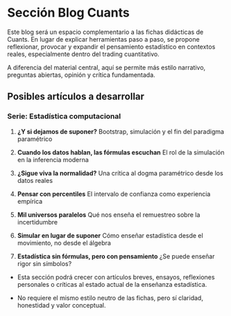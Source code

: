 # Sección Blog Cuants

Este blog será un espacio complementario a las fichas didácticas de Cuants. En lugar de explicar herramientas paso a paso, se propone reflexionar, provocar y expandir el pensamiento estadístico en contextos reales, especialmente dentro del trading cuantitativo.

A diferencia del material central, aquí se permite más estilo narrativo, preguntas abiertas, opinión y crítica fundamentada.

## Posibles artículos a desarrollar

### Serie: Estadística computacional

1. **¿Y si dejamos de suponer?**
   Bootstrap, simulación y el fin del paradigma paramétrico

2. **Cuando los datos hablan, las fórmulas escuchan**
   El rol de la simulación en la inferencia moderna

3. **¿Sigue viva la normalidad?**
   Una crítica al dogma paramétrico desde los datos reales

4. **Pensar con percentiles**
   El intervalo de confianza como experiencia empírica

5. **Mil universos paralelos**
   Qué nos enseña el remuestreo sobre la incertidumbre

6. **Simular en lugar de suponer**
   Cómo enseñar estadística desde el movimiento, no desde el álgebra

7. **Estadística sin fórmulas, pero con pensamiento**
   ¿Se puede enseñar rigor sin símbolos?


* Esta sección podrá crecer con artículos breves, ensayos, reflexiones personales o críticas al estado actual de la enseñanza estadística.

* No requiere el mismo estilo neutro de las fichas, pero sí claridad, honestidad y valor conceptual.

